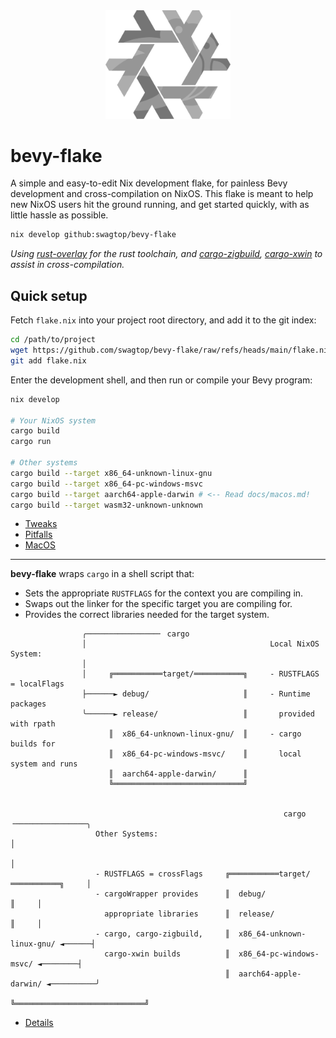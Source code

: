 <div align="center"> <img src="bevy-flake.svg" width="200"/> </div>

# bevy-flake

A simple and easy-to-edit Nix development flake,
for painless Bevy development and cross-compilation on NixOS.
This flake is meant to help new NixOS users hit the ground running,
and get started quickly, with as little hassle as possible.

```sh
nix develop github:swagtop/bevy-flake
```

*Using [rust-overlay][overlay] for the rust toolchain,
and [cargo-zigbuild][zigbuild], [cargo-xwin](xwin) to assist in
cross-compilation.*

[overlay]: https://github.com/oxalica/rust-overlay/
[zigbuild]: https://github.com/rust-cross/cargo-zigbuild
[xwin]: https://github.com/rust-cross/cargo-xwin

## Quick setup

Fetch `flake.nix` into your project root directory, and add it to the git index:

```sh
cd /path/to/project
wget https://github.com/swagtop/bevy-flake/raw/refs/heads/main/flake.nix
git add flake.nix
```

Enter the development shell, and then run or compile your Bevy program:

```sh
nix develop

# Your NixOS system
cargo build
cargo run

# Other systems
cargo build --target x86_64-unknown-linux-gnu
cargo build --target x86_64-pc-windows-msvc
cargo build --target aarch64-apple-darwin # <-- Read docs/macos.md!
cargo build --target wasm32-unknown-unknown
```

- [Tweaks](docs/tweaks.md)
- [Pitfalls](docs/pitfalls.md)
- [MacOS](docs/macos.md)

---

**bevy-flake** wraps `cargo` in a shell script that:
- Sets the appropriate `RUSTFLAGS` for the context you are compiling in.
- Swaps out the linker for the specific target you are compiling for.
- Provides the correct libraries needed for the target system.
```
                ╭────────────────╴ cargo
                │                                         Local NixOS System: 
                │
                │     ╔═══════════target/═══════════╗     - RUSTFLAGS = localFlags
                ├──────► debug/                     ║     - Runtime packages 
                ╰──────► release/                   ║       provided with rpath 
                      ║  x86_64-unknown-linux-gnu/  ║     - cargo builds for 
                      ║  x86_64-pc-windows-msvc/    ║       local system and runs
                      ║  aarch64-apple-darwin/      ║
                      ╚═════════════════════════════╝
 
 
                                                             cargo ╶────────────────╮
                   Other Systems:                                                   │
                                                                                    │
                   - RUSTFLAGS = crossFlags     ╔═══════════target/═══════════╗     │
                   - cargoWrapper provides      ║  debug/                     ║     │
                     appropriate libraries      ║  release/                   ║     │
                   - cargo, cargo-zigbuild,     ║  x86_64-unknown-linux-gnu/ ◄──────┤
                     cargo-xwin builds          ║  x86_64-pc-windows-msvc/ ◄────────┤
                                                ║  aarch64-apple-darwin/ ◄──────────╯
                                                ╚═════════════════════════════╝
```
- [Details](docs/details.md)
